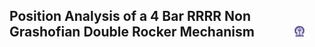 ## Position Analysis of a 4 Bar RRRR Non Grashofian Double Rocker Mechanism  &nbsp; &nbsp; &nbsp; &nbsp; &nbsp; &nbsp; <img src="images/iitkgp.png" width="3%" />
